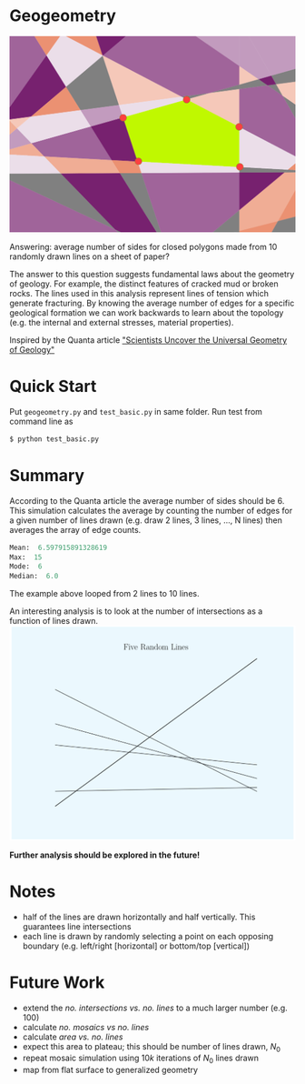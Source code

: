 # Geogeometry
![mosaics from random lines](geogeometry_0.png)

Answering: average number of sides for closed polygons made from 10 randomly drawn lines on a sheet of paper?

The answer to this question suggests fundamental laws about the geometry of geology. For example, the distinct features of cracked mud or broken rocks. The lines used in this analysis represent lines of tension which generate fracturing. By knowing the average number of edges for a specific geological formation we can work backwards to learn about the topology (e.g. the internal and external stresses, material properties).

Inspired by the Quanta article ["Scientists Uncover the Universal Geometry of Geology"](https://www.quantamagazine.org/geometry-reveals-how-the-world-is-assembled-from-cubes-20201119/)

# Quick Start
Put `geogeometry.py` and `test_basic.py` in same folder. Run test from command line as
```bash
$ python test_basic.py
```

# Summary

According to the Quanta article the average number of sides should be 6. This simulation calculates the average by counting the number of edges for a given number of lines drawn (e.g. draw 2 lines, 3 lines, ..., N lines) then averages the array of edge counts. 
```python
Mean:  6.597915891328619
Max:  15
Mode:  6
Median:  6.0
```
The example above looped from 2 lines to 10 lines. 

An interesting analysis is to look at the number of intersections as a function of lines drawn. 
![mosaics from random lines](geogeometry_1.png)

**Further analysis should be explored in the future!**

# Notes 
 * half of the lines are drawn horizontally and half vertically. This guarantees line intersections
 * each line is drawn by randomly selecting a point on each opposing boundary (e.g. left/right [horizontal] or bottom/top [vertical])

# Future Work
 * extend the *no. intersections vs. no. lines* to a much larger number (e.g. 100)
 * calculate *no. mosaics vs no. lines*
 * calculate *area vs. no. lines*
  * expect this area to plateau; this should be number of lines drawn, $N_0$
 * repeat mosaic simulation using $10k$ iterations of $N_0$ lines drawn
 * map from flat surface to generalized geometry
  
